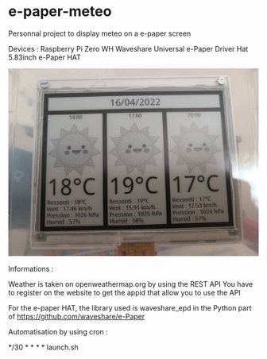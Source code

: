 # e-paper-meteo
Personnal project to display meteo on a e-paper screen

Devices :
Raspberry Pi Zero WH
Waveshare Universal e-Paper Driver Hat
5.83inch e-Paper HAT

![alt text](https://github.com/christophe-allemant/e-paper-meteo/blob/main/e-paper_demo.jpg?raw=true)

Informations :

Weather is taken on openweathermap.org by using the REST API
You have to register on the website to get the appid that allow you to use the API

For the e-paper HAT, the library used is waveshare_epd in the Python part of https://github.com/waveshare/e-Paper

Automatisation by using cron :

*/30 * * * * launch.sh
